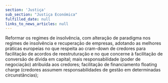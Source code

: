 ```yaml
---
section: 'Justiça'
sub_section: "Justiça Económica"
fulfilled_date: null
links_to_news_articles: null
---
```


Reformar os regimes de insolvência, com alteração de paradigma nos regimes de insolvência e recuperação de empresas, adotando as melhores práticas europeias no que respeita ao cram-down de credores para facilitação de acordos de reestruturação e no que concerne à facilitação de conversão de dívida em capital; mais responsabilidade (poder de negociação) atribuída aos credores; facilitação de financiamento floating charge (credores assumem responsabilidades de gestão em determinadas circunstâncias);
